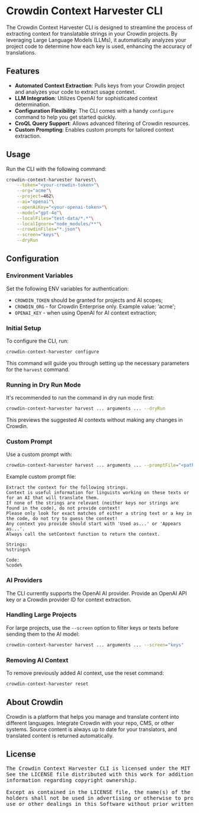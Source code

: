 # Crowdin Context Harvester CLI

The Crowdin Context Harvester CLI is designed to streamline the process of extracting context for translatable strings in your Crowdin projects. By leveraging Large Language Models (LLMs), it automatically analyzes your project code to determine how each key is used, enhancing the accuracy of translations.

## Features

- **Automated Context Extraction**: Pulls keys from your Crowdin project and analyzes your code to extract usage context.
- **LLM Integration**: Utilizes OpenAI for sophisticated context determination.
- **Configuration Flexibility**: The CLI comes with a handy `configure` command to help you get started quickly.
- **CroQL Query Support**: Allows advanced filtering of Crowdin resources.
- **Custom Prompting**: Enables custom prompts for tailored context extraction.

## Usage

Run the CLI with the following command:

```bash
crowdin-context-harvester harvest\
    --token="<your-crowdin-token>"\
    --org="acme"\
    --project=462\
    --ai="openai"\
    --openAiKey="<your-openai-token>"\
    --model="gpt-4o"\
    --localFiles="test-data/*.*"\
    --localIgnore="node_modules/**"\
    --crowdinFiles="*.json"\
    --screen="keys"\
    --dryRun
```

## Configuration

### Environment Variables

Set the following ENV variables for authentication:

 - `CROWDIN_TOKEN` should be granted for projects and AI scopes;
 - `CROWDIN_ORG`  - for Crowdin Enterprise only. Example value: 'acme';
 - `OPENAI_KEY` - when using OpenAI for AI context extraction;
  
### Initial Setup

To configure the CLI, run:

```sh
crowdin-context-harvester configure
```

This command will guide you through setting up the necessary parameters for the `harvest` command.

### Running in Dry Run Mode
It's recommended to run the command in dry run mode first:

```sh
crowdin-context-harvester harvest ... arguments ... --dryRun
```

This previews the suggested AI contexts without making any changes in Crowdin.

### Custom Prompt

Use a custom prompt with:

```sh
crowdin-context-harvester harvest ... arguments ... --promptFile="<path-to-custom-prompt>"
```

Example custom prompt file:

```plaintext
Extract the context for the following strings. 
Context is useful information for linguists working on these texts or for an AI that will translate them.
If none of the strings are relevant (neither keys nor strings are found in the code), do not provide context!
Please only look for exact matches of either a string text or a key in the code, do not try to guess the context!
Any context you provide should start with 'Used as...' or 'Appears as...'.
Always call the setContext function to return the context.

Strings:
%strings%

Code:
%code%
```

### AI Providers
The CLI currently supports the OpenAI AI provider. Provide an OpenAI API key or a Crowdin provider ID for context extraction.

### Handling Large Projects

For large projects, use the `--screen` option to filter keys or texts before sending them to the AI model:

```sh
crowdin-context-harvester harvest ... arguments ... --screen="keys"
```

### Removing AI Context
To remove previously added AI context, use the reset command:

```sh
crowdin-context-harvester reset
```

## About Crowdin
Crowdin is a platform that helps you manage and translate content into different languages. Integrate Crowdin with your repo, CMS, or other systems. Source content is always up to date for your translators, and translated content is returned automatically.

## License
<pre>
The Crowdin Context Harvester CLI is licensed under the MIT License. 
See the LICENSE file distributed with this work for additional 
information regarding copyright ownership.

Except as contained in the LICENSE file, the name(s) of the above copyright
holders shall not be used in advertising or otherwise to promote the sale,
use or other dealings in this Software without prior written authorization.
</pre>